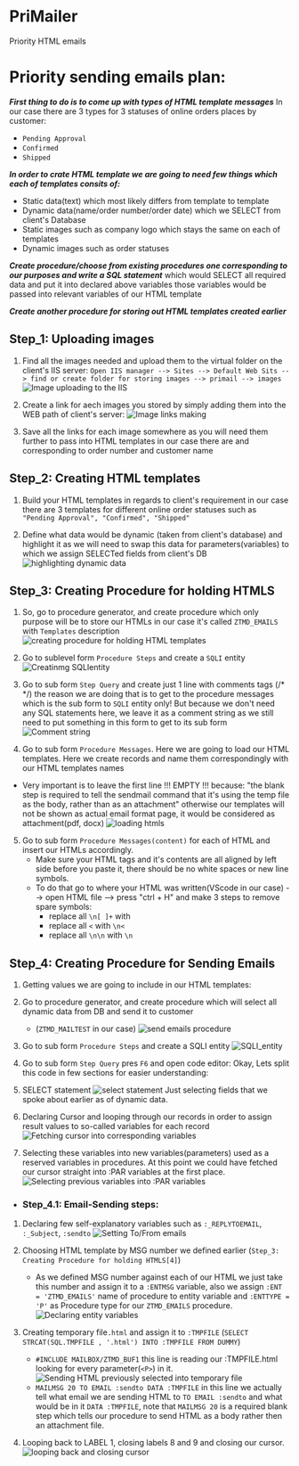 # PriMailer
 Priority HTML emails



# Priority sending emails plan:

***First thing to do is to come up with types of HTML template messages***
In our case there are 3 types for 3 statuses of online orders places by customer: 
- `Pending Approval`
- `Confirmed`
- `Shipped`

***In order to crate HTML template we are going to need few things which each of templates consits of:***
- Static data(text) which most likely differs from template to template
- Dynamic data(name/order number/order date) which we SELECT from client's Database
- Static images such as company logo which stays the same on each of templates
- Dynamic images such as order statuses

***Create procedure/choose from existing procedures one corresponding to our purposes and write a SQL statement***
   which would SELECT all required data and put it into declared above variables
   those variables would be passed into relevant variables of our HTML template 

***Create another procedure for storing out HTML templates created earlier***



    
## Step_1: Uploading images
1. Find all the images needed and upload them to the virtual folder on the client's IIS server:
`Open IIS manager --> Sites --> Default Web Sits --> find or create folder for storing images --> primail --> images`
![Image uploading to the IIS](./upload_images.png)

2. Create a link for aech images you stored by simply adding them into the WEB path of client's server:
![Image links making](./making_image_links.png)

3. Save all the links for each image somewhere as you will need them further to pass into HTML templates 
in our case there are <P2> and <P5> corresponding to order number and customer name

    


## Step_2: Creating HTML templates

1. Build your HTML templates in regards to client's requirement
in our case there are 3 templates for different online order statuses
such as `"Pending Approval", "Confirmed", "Shipped"`

2. Define what data would be dynamic (taken from client's database) and highlight it as we will need to 
swap this data for parameters(variables) to which we assign SELECTed fields from client's DB
![highlighting dynamic data](./highlighting_dynamicdata.png)




## Step_3: Creating Procedure for holding HTMLS

1. So, go to procedure generator, and create procedure which only purpose will be to store our HTMLs
in our case it's called `ZTMD_EMAILS` with `Templates` description 
![creating procedure for holding HTML templates](./procedure_template.png)

2. Go to sublevel form `Procedure Steps` and create a `SQLI` entity
![Creatinmg SQLIentity](./SQLIentity.png)

3. Go to sub form `Step Query` and create just 1 line with comments tags (/* */)
the reason we are doing that is to get to the procedure messages which is the sub form 
to `SQLI` entity only! But because we don't need any SQL statements here, we leave it as a comment string as
we still need to put something in this form to get to its sub form
![Comment string](./Comment_string_for_SQLI.png)

4. Go to sub form `Procedure Messages`. Here we are going to load our HTML templates.
Here we create records and name them correspondingly with our HTML templates names 
- Very important is to leave the first line !!! EMPTY !!! because:
"the blank step is required to tell the sendmail command that it's using the temp file as the body, rather than as an attachment"
otherwise our templates will not be shown as actual email format page, it would be considered as attachment(pdf, docx)
![loading htmls](./loading_htmls.png)
       
5. Go to sub form `Procedure Messages(content)` for each of HTML and insert our HTMLs accordingly.
   - Make sure your HTML tags and it's contents are all aligned by left side before you paste it, 
there should be no white spaces or new line symbols.
   - To do that go to where your HTML was written(VScode in our case) --> open HTML file --> press "ctrl + H"
and make 3 steps to remove spare symbols:
     - replace all `\n[ ]+` with ` `
     - replace all `<` with `\n<`
     - replace all `\n\n` with `\n`



    
## Step_4: Creating Procedure for Sending Emails

1. Getting values we are going to include in our HTML templates:

2. Go to procedure generator, and create procedure which will select all dynamic data from DB and send it to customer
   - (`ZTMD_MAILTEST` in our case)
![send emails procedure](./procedure_sendmails.png)
        
3. Go to sub form `Procedure Steps` and create a SQLI entity
![SQLI_entity](./SQLI_emails.png)
        
4. Go to sub form `Step Query` pres `F6` and open code editor:
Okay, Lets split this code in few sections for easier understanding:

5. SELECT statement
![select statement](./SELECT.png)
Just selecting fields that we spoke about earlier as of dynamic data.
        
6. Declaring Cursor and looping through our records in order to assign result values to so-called variables
for each record
![Fetching cursor into corresponding variables](./fetching_cursor.png)

7. Selecting these variables into new variables(parameters) used as a reserved variables in procedures.
At this point we could have fetched our cursor straight into :PAR variables at the first place.
![Selecting previous variables into :PAR variables](./PAR_variables.png)


 - ### Step_4.1: Email-Sending steps:

 1. Declaring few self-explanatory variables such as `:_REPLYTOEMAIL`, `:_Subject`, `:sendto`
![Setting To/From emails](./email_variables.png)
        
 2. Choosing HTML template by MSG number we defined earlier (`Step_3: Creating Procedure for holding HTMLS[4]`)
    - As we defined  MSG number against each of our HTML we just take this number and assign it to a `:ENTMSG` variable,
    also we assign `:ENT = 'ZTMD_EMAILS'` name of procedure to entity variable and 
    `:ENTTYPE = 'P'` as Procedure type for our `ZTMD_EMAILS` procedure.
    ![Declaring entity variables](./Entity_vars.png)

 3. Creating temporary file`.html` and assign it to `:TMPFILE` 
 (`SELECT STRCAT(SQL.TMPFILE , '.html') INTO :TMPFILE FROM DUMMY`)
    - `#INCLUDE MAILBOX/ZTMD_BUF1` this line is reading our :TMPFILE.html 
    looking for every parameter(`<P>`) in it.
    ![Sending HTML previously selected into temporary file](./Sending_HTML.png)
    - `MAILMSG 20 TO EMAIL :sendto DATA :TMPFILE` in this line we actually tell what email we are sending
    HTML to `TO EMAIL :sendto` and what would be in it `DATA :TMPFILE`, note that `MAILMSG 20` is a required blank step 
    which tells our procedure to send HTML as a body rather then an attachment file. 
 4. Looping back to LABEL 1, closing labels 8 and 9 and closing our cursor.
 ![looping back and closing cursor](./cursor_close.png)
 
    